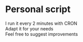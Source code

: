 # Personal script

I run it every 2 minutes with CRON \
Adapt it for your needs \
Feel free to suggest improvements
